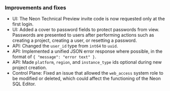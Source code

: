 ### Improvements and fixes

- UI: The Neon Technical Preview invite code is now requested only at the first login.
- UI: Added a cover to password fields to protect passwords from view. Passwords are presented to users after performing actions such as creating a project, creating a user, or resetting a password.
- API: Changed the `user_id` type from `int64` to `uuid`.
- API: Implemented a unified JSON error response where possible, in the format of `{ "message": "error text" }`.
- API: Made `platform`, `region`, and `instance_type` ids optional during new project creation.
- Control Plane: Fixed an issue that allowed the `web_access` system role to be modified or deleted, which could affect the functioning of the Neon SQL Editor.
